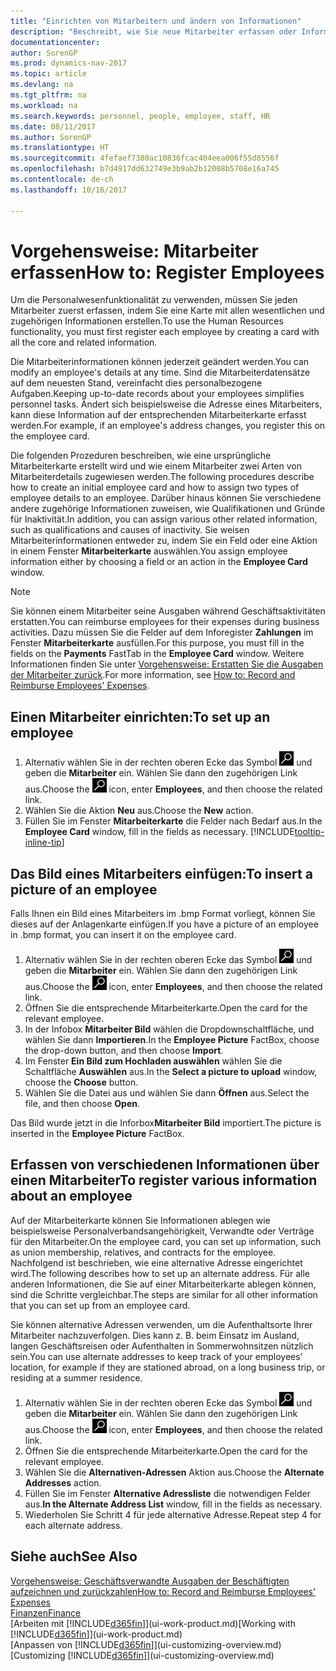 ```yaml
---
title: "Einrichten von Mitarbeitern und ändern von Informationen"
description: "Beschreibt, wie Sie neue Mitarbeiter erfassen oder Informationen für vorhandene Mitarbeiter bearbeiten."
documentationcenter: 
author: SorenGP
ms.prod: dynamics-nav-2017
ms.topic: article
ms.devlang: na
ms.tgt_pltfrm: na
ms.workload: na
ms.search.keywords: personnel, people, employee, staff, HR
ms.date: 08/11/2017
ms.author: SorenGP
ms.translationtype: HT
ms.sourcegitcommit: 4fefaef7380ac10836fcac404eea006f55d8556f
ms.openlocfilehash: b7d4917dd632749e3b9ab2b12008b5708e16a745
ms.contentlocale: de-ch
ms.lasthandoff: 10/16/2017

---
```

# <a name="how-to-register-employees"></a><span data-ttu-id="4fd23-103">Vorgehensweise: Mitarbeiter erfassen</span><span class="sxs-lookup"><span data-stu-id="4fd23-103">How to: Register Employees</span></span>
<span data-ttu-id="4fd23-104">Um die Personalwesenfunktionalität zu verwenden, müssen Sie jeden Mitarbeiter zuerst erfassen, indem Sie eine Karte mit allen wesentlichen und zugehörigen Informationen erstellen.</span><span class="sxs-lookup"><span data-stu-id="4fd23-104">To use the Human Resources functionality, you must first register each employee by creating a card with all the core and related information.</span></span>

<span data-ttu-id="4fd23-105">Die Mitarbeiterinformationen können jederzeit geändert werden.</span><span class="sxs-lookup"><span data-stu-id="4fd23-105">You can modify an employee's details at any time.</span></span> <span data-ttu-id="4fd23-106">Sind die Mitarbeiterdatensätze auf dem neuesten Stand, vereinfacht dies personalbezogene Aufgaben.</span><span class="sxs-lookup"><span data-stu-id="4fd23-106">Keeping up-to-date records about your employees simplifies personnel tasks.</span></span> <span data-ttu-id="4fd23-107">Ändert sich beispielsweise die Adresse eines Mitarbeiters, kann diese Information auf der entsprechenden Mitarbeiterkarte erfasst werden.</span><span class="sxs-lookup"><span data-stu-id="4fd23-107">For example, if an employee's address changes, you register this on the employee card.</span></span>

<span data-ttu-id="4fd23-108">Die folgenden Prozeduren beschreiben, wie eine ursprüngliche Mitarbeiterkarte erstellt wird und wie einem Mitarbeiter zwei Arten von Mitarbeiterdetails zugewiesen werden.</span><span class="sxs-lookup"><span data-stu-id="4fd23-108">The following procedures describe how to create an initial employee card and how to assign two types of employee details to an employee.</span></span> <span data-ttu-id="4fd23-109">Darüber hinaus können Sie verschiedene andere zugehörige Informationen zuweisen, wie Qualifikationen und Gründe für Inaktivität.</span><span class="sxs-lookup"><span data-stu-id="4fd23-109">In addition, you can assign various other related information, such as qualifications and causes of inactivity.</span></span> <span data-ttu-id="4fd23-110">Sie weisen Mitarbeiterinformationen entweder zu, indem Sie ein Feld oder eine Aktion in einem Fenster **Mitarbeiterkarte** auswählen.</span><span class="sxs-lookup"><span data-stu-id="4fd23-110">You assign employee information either by choosing a field or an action in the **Employee Card** window.</span></span>

> [!NOTE]  
> <span data-ttu-id="4fd23-111">Sie können einem Mitarbeiter seine Ausgaben während Geschäftsaktivitäten erstatten.</span><span class="sxs-lookup"><span data-stu-id="4fd23-111">You can reimburse employees for their expenses during business activities.</span></span> <span data-ttu-id="4fd23-112">Dazu müssen Sie die Felder auf dem Inforegister **Zahlungen** im Fenster **Mitarbeiterkarte** ausfüllen.</span><span class="sxs-lookup"><span data-stu-id="4fd23-112">For this purpose, you must fill in the fields on the **Payments** FastTab in the **Employee Card** window.</span></span> <span data-ttu-id="4fd23-113">Weitere Informationen finden Sie unter [Vorgehensweise: Erstatten Sie die Ausgaben der Mitarbeiter zurück](finance-how-record-reimburse-employee-expenses.md).</span><span class="sxs-lookup"><span data-stu-id="4fd23-113">For more information, see [How to: Record and Reimburse Employees' Expenses](finance-how-record-reimburse-employee-expenses.md).</span></span>

## <a name="to-set-up-an-employee"></a><span data-ttu-id="4fd23-114">Einen Mitarbeiter einrichten:</span><span class="sxs-lookup"><span data-stu-id="4fd23-114">To set up an employee</span></span>
1. <span data-ttu-id="4fd23-115">Alternativ wählen Sie in der rechten oberen Ecke das Symbol ![Nach Seite oder Bericht suchen](media/ui-search/search_small.png "Nach Seite oder Bericht suchen") und geben die **Mitarbeiter** ein. Wählen Sie dann den zugehörigen Link aus.</span><span class="sxs-lookup"><span data-stu-id="4fd23-115">Choose the ![Search for Page or Report](media/ui-search/search_small.png "Search for Page or Report icon") icon, enter **Employees**, and then choose the related link.</span></span>
2. <span data-ttu-id="4fd23-116">Wählen Sie die Aktion **Neu** aus.</span><span class="sxs-lookup"><span data-stu-id="4fd23-116">Choose the **New** action.</span></span>
3. <span data-ttu-id="4fd23-117">Füllen Sie im Fenster **Mitarbeiterkarte** die Felder nach Bedarf aus.</span><span class="sxs-lookup"><span data-stu-id="4fd23-117">In the **Employee Card** window, fill in the fields as necessary.</span></span> [!INCLUDE[tooltip-inline-tip](includes/tooltip-inline-tip_md.md)]

## <a name="to-insert-a-picture-of-an-employee"></a><span data-ttu-id="4fd23-118">Das Bild eines Mitarbeiters einfügen:</span><span class="sxs-lookup"><span data-stu-id="4fd23-118">To insert a picture of an employee</span></span>
<span data-ttu-id="4fd23-119">Falls Ihnen ein Bild eines Mitarbeiters im .bmp Format vorliegt,  können Sie dieses auf der Anlagenkarte einfügen.</span><span class="sxs-lookup"><span data-stu-id="4fd23-119">If you have a picture of an employee in .bmp format, you can insert it on the employee card.</span></span>

1. <span data-ttu-id="4fd23-120">Alternativ wählen Sie in der rechten oberen Ecke das Symbol ![Nach Seite oder Bericht suchen](media/ui-search/search_small.png "Nach Seite oder Bericht suchen") und geben die **Mitarbeiter** ein. Wählen Sie dann den zugehörigen Link aus.</span><span class="sxs-lookup"><span data-stu-id="4fd23-120">Choose the ![Search for Page or Report](media/ui-search/search_small.png "Search for Page or Report icon") icon, enter **Employees**, and then choose the related link.</span></span>
2. <span data-ttu-id="4fd23-121">Öffnen Sie die entsprechende Mitarbeiterkarte.</span><span class="sxs-lookup"><span data-stu-id="4fd23-121">Open the card for the relevant employee.</span></span>
3. <span data-ttu-id="4fd23-122">In der Infobox **Mitarbeiter Bild** wählen die Dropdownschaltfläche, und wählen Sie dann **Importieren**.</span><span class="sxs-lookup"><span data-stu-id="4fd23-122">In the **Employee Picture** FactBox, choose the drop-down button, and then choose **Import**.</span></span>
4. <span data-ttu-id="4fd23-123">Im Fenster **Ein Bild zum Hochladen auswählen** wählen Sie die Schaltfläche **Auswählen** aus.</span><span class="sxs-lookup"><span data-stu-id="4fd23-123">In the **Select a picture to upload** window, choose the **Choose** button.</span></span>
5. <span data-ttu-id="4fd23-124">Wählen Sie die Datei aus und wählen Sie dann **Öffnen** aus.</span><span class="sxs-lookup"><span data-stu-id="4fd23-124">Select the file, and then choose **Open**.</span></span>

<span data-ttu-id="4fd23-125">Das Bild wurde jetzt in die Inforbox**Mitarbeiter Bild** importiert.</span><span class="sxs-lookup"><span data-stu-id="4fd23-125">The picture is inserted in the **Employee Picture** FactBox.</span></span>

## <a name="to-register-various-information-about-an-employee"></a><span data-ttu-id="4fd23-126">Erfassen von verschiedenen Informationen über einen Mitarbeiter</span><span class="sxs-lookup"><span data-stu-id="4fd23-126">To register various information about an employee</span></span>
<span data-ttu-id="4fd23-127">Auf der Mitarbeiterkarte können Sie Informationen ablegen wie beispielsweise Personalverbandsangehörigkeit, Verwandte oder Verträge für den Mitarbeiter.</span><span class="sxs-lookup"><span data-stu-id="4fd23-127">On the employee card, you can set up information, such as union membership, relatives, and contracts for the employee.</span></span> <span data-ttu-id="4fd23-128">Nachfolgend ist beschrieben, wie eine alternative Adresse eingerichtet wird.</span><span class="sxs-lookup"><span data-stu-id="4fd23-128">The following describes how to set up an alternate address.</span></span> <span data-ttu-id="4fd23-129">Für alle anderen Informationen, die Sie auf einer Mitarbeiterkarte ablegen können, sind die Schritte vergleichbar.</span><span class="sxs-lookup"><span data-stu-id="4fd23-129">The steps are similar for all other information that you can set up from an employee card.</span></span>

<span data-ttu-id="4fd23-130">Sie können alternative Adressen verwenden, um die Aufenthaltsorte Ihrer Mitarbeiter nachzuverfolgen. Dies kann z. B. beim Einsatz im Ausland, langen Geschäftsreisen oder Aufenthalten in Sommerwohnsitzen nützlich sein.</span><span class="sxs-lookup"><span data-stu-id="4fd23-130">You can use alternate addresses to keep track of your employees’ location, for example if they are stationed abroad, on a long business trip, or residing at a summer residence.</span></span>

1. <span data-ttu-id="4fd23-131">Alternativ wählen Sie in der rechten oberen Ecke das Symbol ![Nach Seite oder Bericht suchen](media/ui-search/search_small.png "Nach Seite oder Bericht suchen") und geben die **Mitarbeiter** ein. Wählen Sie dann den zugehörigen Link aus.</span><span class="sxs-lookup"><span data-stu-id="4fd23-131">Choose the ![Search for Page or Report](media/ui-search/search_small.png "Search for Page or Report icon") icon, enter **Employees**, and then choose the related link.</span></span>
2. <span data-ttu-id="4fd23-132">Öffnen Sie die entsprechende Mitarbeiterkarte.</span><span class="sxs-lookup"><span data-stu-id="4fd23-132">Open the card for the relevant employee.</span></span>
3. <span data-ttu-id="4fd23-133">Wählen Sie die **Alternativen-Adressen** Aktion aus.</span><span class="sxs-lookup"><span data-stu-id="4fd23-133">Choose the **Alternate Addresses** action.</span></span>
4. <span data-ttu-id="4fd23-134">Füllen Sie im Fenster **Alternative Adressliste** die notwendigen Felder aus.</span><span class="sxs-lookup"><span data-stu-id="4fd23-134">**In the Alternate Address List** window, fill in the fields as necessary.</span></span>
5. <span data-ttu-id="4fd23-135">Wiederholen Sie Schritt 4 für jede alternative Adresse.</span><span class="sxs-lookup"><span data-stu-id="4fd23-135">Repeat step 4 for each alternate address.</span></span>

## <a name="see-also"></a><span data-ttu-id="4fd23-136">Siehe auch</span><span class="sxs-lookup"><span data-stu-id="4fd23-136">See Also</span></span>
[<span data-ttu-id="4fd23-137">Vorgehensweise: Geschäftsverwandte Ausgaben der Beschäftigten aufzeichnen und zurückzahlen</span><span class="sxs-lookup"><span data-stu-id="4fd23-137">How to: Record and Reimburse Employees' Expenses</span></span>](finance-how-record-reimburse-employee-expenses.md)  
[<span data-ttu-id="4fd23-138">Finanzen</span><span class="sxs-lookup"><span data-stu-id="4fd23-138">Finance</span></span>](finance.md)  
<span data-ttu-id="4fd23-139">[Arbeiten mit [!INCLUDE[d365fin](includes/d365fin_md.md)]](ui-work-product.md)</span><span class="sxs-lookup"><span data-stu-id="4fd23-139">[Working with [!INCLUDE[d365fin](includes/d365fin_md.md)]](ui-work-product.md)</span></span>  
<span data-ttu-id="4fd23-140">[Anpassen von [!INCLUDE[d365fin](includes/d365fin_md.md)]](ui-customizing-overview.md)</span><span class="sxs-lookup"><span data-stu-id="4fd23-140">[Customizing [!INCLUDE[d365fin](includes/d365fin_md.md)]](ui-customizing-overview.md)</span></span>

